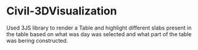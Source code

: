 # Civil-3DVisualization

Used 3JS library to render a Table and highlight different slabs present in the table
based on what was day was selected and what part of the table was bering constructed. 
